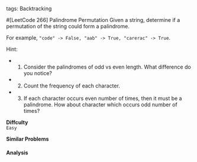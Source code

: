 tags: Backtracking

#[LeetCode 266] Palindrome Permutation
Given a string, determine if a permutation of the string could form a palindrome.

For example,
`"code" -> False, "aab" -> True, "carerac" -> True`.

Hint:

 * 1. Consider the palindromes of odd vs even length. What difference do you notice?  
 * 2. Count the frequency of each character.  
 * 3. If each character occurs even number of times, then it must be a palindrome. How about character which occurs odd number of times?


**Diffculty**  
`Easy`

**Similar Problems**  


#### Analysis
